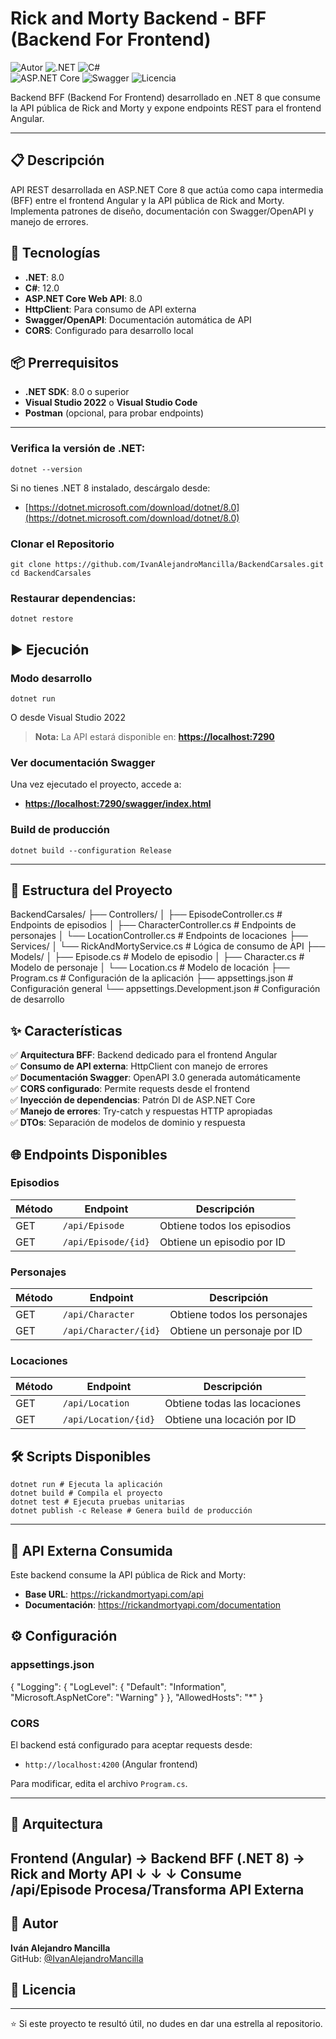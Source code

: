 # Rick and Morty Backend - BFF (Backend For Frontend)

![Autor](https://img.shields.io/badge/Autor-Iv%C3%A1n%20Mancilla-lightgrey)  ![.NET](https://img.shields.io/badge/.NET-8.0-512BD4?logo=dotnet&logoColor=white)  ![C#](https://img.shields.io/badge/C%23-12.0-239120?logo=csharp&logoColor=white)  
![ASP.NET Core](https://img.shields.io/badge/ASP.NET%20Core-8.0-512BD4?logo=dotnet&logoColor=white)  ![Swagger](https://img.shields.io/badge/Swagger-OpenAPI-85EA2D?logo=swagger&logoColor=black)  ![Licencia](https://img.shields.io/badge/Licencia-Unlicense-blue)

Backend BFF (Backend For Frontend) desarrollado en .NET 8 que consume la API pública de Rick and Morty y expone endpoints REST para el frontend Angular.

---

## 📋 Descripción

API REST desarrollada en ASP.NET Core 8 que actúa como capa intermedia (BFF) entre el frontend Angular y la API pública de Rick and Morty. Implementa patrones de diseño, documentación con Swagger/OpenAPI y manejo de errores.

## 🚀 Tecnologías

- **.NET**: 8.0
- **C#**: 12.0
- **ASP.NET Core Web API**: 8.0
- **HttpClient**: Para consumo de API externa
- **Swagger/OpenAPI**: Documentación automática de API
- **CORS**: Configurado para desarrollo local

## 📦 Prerrequisitos

- **.NET SDK**: 8.0 o superior
- **Visual Studio 2022** o **Visual Studio Code**
- **Postman** (opcional, para probar endpoints)

---

### Verifica la versión de .NET:

```
dotnet --version
```

Si no tienes .NET 8 instalado, descárgalo desde:
- [https://dotnet.microsoft.com/download/dotnet/8.0](https://dotnet.microsoft.com/download/dotnet/8.0)

### Clonar el Repositorio
```
git clone https://github.com/IvanAlejandroMancilla/BackendCarsales.git
cd BackendCarsales
```

### Restaurar dependencias:

```
dotnet restore
```

## ▶️ Ejecución

### Modo desarrollo

```
dotnet run
```
O desde Visual Studio 2022



> **Nota:** La API estará disponible en: [**https://localhost:7290**](https://localhost:7290)

### Ver documentación Swagger

Una vez ejecutado el proyecto, accede a:
- [**https://localhost:7290/swagger/index.html**](https://localhost:7290/swagger/index.html)

### Build de producción


```
dotnet build --configuration Release
```

---

## 📂 Estructura del Proyecto

BackendCarsales/
├── Controllers/
│ ├── EpisodeController.cs # Endpoints de episodios
│ ├── CharacterController.cs # Endpoints de personajes
│ └── LocationController.cs # Endpoints de locaciones
├── Services/
│ └── RickAndMortyService.cs # Lógica de consumo de API
├── Models/
│ ├── Episode.cs # Modelo de episodio
│ ├── Character.cs # Modelo de personaje
│ └── Location.cs # Modelo de locación
├── Program.cs # Configuración de la aplicación
├── appsettings.json # Configuración general
└── appsettings.Development.json # Configuración de desarrollo


## ✨ Características

✅ **Arquitectura BFF**: Backend dedicado para el frontend Angular  
✅ **Consumo de API externa**: HttpClient con manejo de errores  
✅ **Documentación Swagger**: OpenAPI 3.0 generada automáticamente  
✅ **CORS configurado**: Permite requests desde el frontend  
✅ **Inyección de dependencias**: Patrón DI de ASP.NET Core  
✅ **Manejo de errores**: Try-catch y respuestas HTTP apropiadas  
✅ **DTOs**: Separación de modelos de dominio y respuesta  

## 🌐 Endpoints Disponibles

### Episodios

| Método | Endpoint | Descripción |
|--------|----------|-------------|
| GET | `/api/Episode` | Obtiene todos los episodios |
| GET | `/api/Episode/{id}` | Obtiene un episodio por ID |

### Personajes

| Método | Endpoint | Descripción |
|--------|----------|-------------|
| GET | `/api/Character` | Obtiene todos los personajes |
| GET | `/api/Character/{id}` | Obtiene un personaje por ID |

### Locaciones

| Método | Endpoint | Descripción |
|--------|----------|-------------|
| GET | `/api/Location` | Obtiene todas las locaciones |
| GET | `/api/Location/{id}` | Obtiene una locación por ID |

## 🛠️ Scripts Disponibles
```
dotnet run # Ejecuta la aplicación
dotnet build # Compila el proyecto
dotnet test # Ejecuta pruebas unitarias
dotnet publish -c Release # Genera build de producción
```


---

## 🔗 API Externa Consumida

Este backend consume la API pública de Rick and Morty:
- **Base URL**: https://rickandmortyapi.com/api
- **Documentación**: https://rickandmortyapi.com/documentation

## ⚙️ Configuración

### appsettings.json

{
"Logging": {
"LogLevel": {
"Default": "Information",
"Microsoft.AspNetCore": "Warning"
}
},
"AllowedHosts": "*"
}

### CORS

El backend está configurado para aceptar requests desde:
- `http://localhost:4200` (Angular frontend)

Para modificar, edita el archivo `Program.cs`.

---

## 🎨 Arquitectura

Frontend (Angular) → Backend BFF (.NET 8) → Rick and Morty API
↓ ↓ ↓
Consume /api/Episode Procesa/Transforma API Externa
---
## 👤 Autor

**Iván Alejandro Mancilla**  
GitHub: [@IvanAlejandroMancilla](https://github.com/IvanAlejandroMancilla)

## 📄 Licencia

---

⭐ Si este proyecto te resultó útil, no dudes en dar una estrella al repositorio.
